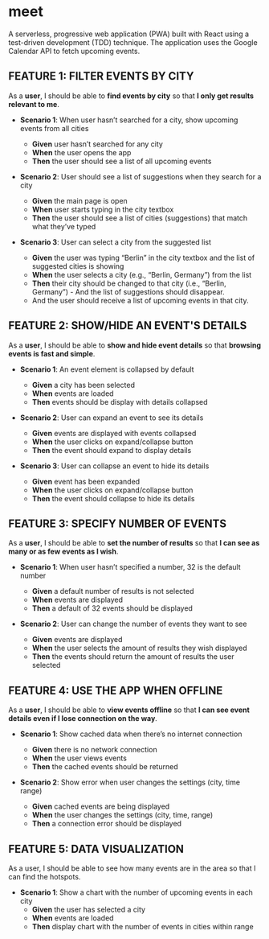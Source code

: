 # meet
A serverless, progressive web application (PWA) built with React using a
test-driven development (TDD) technique. The application uses the Google
Calendar API to fetch upcoming events.

## FEATURE 1: FILTER EVENTS BY CITY
As a **user**, I should be able to **find events by city** so that **I only get results relevant to me**.

- **Scenario 1**: When user hasn’t searched for a city, show upcoming events from all cities
    - **Given** user hasn’t searched for any city
    - **When** the user opens the app
    - **Then** the user should see a list of all upcoming events
    
- **Scenario 2**: User should see a list of suggestions when they search for a city
    - **Given** the main page is open
    - **When** user starts typing in the city textbox
    - **Then** the user should see a list of cities (suggestions) that match what they’ve typed
    
- **Scenario 3**: User can select a city from the suggested list
    - **Given** the user was typing “Berlin” in the city textbox and the list of suggested cities is showing
    - **When** the user selects a city (e.g., “Berlin, Germany”) from the list
    - **Then** their city should be changed to that city (i.e., “Berlin, Germany”)     - And the list of suggestions should disappear.
    - And the user should receive a list of upcoming events in that city.

## FEATURE 2: SHOW/HIDE AN EVENT'S DETAILS
As a **user**, I should be able to **show and hide event details** so that **browsing events is fast and simple**.

- **Scenario 1**: An event element is collapsed by default
    - **Given** a city has been selected
    - **When** events are loaded
    - **Then** events should be display with details collapsed
    
- **Scenario 2**: User can expand an event to see its details
    - **Given** events are displayed with events collapsed
    - **When** the user clicks on expand/collapse button
    - **Then** the event should expand to display details
    
- **Scenario 3**: User can collapse an event to hide its details
    - **Given** event has been expanded
    - **When** the user clicks on expand/collapse button
    - **Then** the event should collapse to hide its details

## FEATURE 3: SPECIFY NUMBER OF EVENTS
As a **user**, I should be able to **set the number of results** so that **I can see as many or as few events as I wish**.

- **Scenario 1**: When user hasn’t specified a number, 32 is the default number
    - **Given** a default number of results is not selected
    - **When** events are displayed
    - **Then** a default of 32 events should be displayed
    
- **Scenario 2**: User can change the number of events they want to see

    - **Given** events are displayed
    - **When** the user selects the amount of results they wish displayed
    - **Then** the events should return the amount of results the user selected

## FEATURE 4: USE THE APP WHEN OFFLINE
As a **user**, I should be able to **view events offline** so that **I can see event details even if I lose connection on the way**.

- **Scenario 1**: Show cached data when there’s no internet connection
    - **Given** there is no network connection
    - **When** the user views events
    - **Then** the cached events should be returned
    
- **Scenario 2**: Show error when user changes the settings (city, time range)
    - **Given** cached events are being displayed
    - **When** the user changes the settings (city, time, range)
    - **Then** a connection error should be displayed
 
## FEATURE 5: DATA VISUALIZATION
As a user, I should be able to see how many events are in the area so that I can find the hotspots.

- **Scenario 1**: Show a chart with the number of upcoming events in each city
    - **Given** the user has selected a city
    - **When** events are loaded
    - **Then** display chart with the number of events in cities within range
